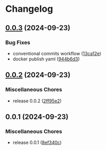 # Changelog

## [0.0.3](https://github.com/kasperiio/api/compare/v0.0.2...v0.0.3) (2024-09-23)


### Bug Fixes

* conventional commits workflow ([13ca12e](https://github.com/kasperiio/api/commit/13ca12e37b6b2e9c5d6c845c33546df6694d0758))
* docker publish yaml ([944b6d3](https://github.com/kasperiio/api/commit/944b6d30f2abd465cbd083e87a54c84135494763))

## [0.0.2](https://github.com/kasperiio/api/compare/v0.0.1...v0.0.2) (2024-09-23)


### Miscellaneous Chores

* release 0.0.2 ([2ff95e2](https://github.com/kasperiio/api/commit/2ff95e2d3f62750a93cd2a3d896857eebc60a3a6))

## 0.0.1 (2024-09-23)


### Miscellaneous Chores

* release 0.0.1 ([8ef340c](https://github.com/kasperiio/api/commit/8ef340ceeda11eaccaa5258be957f5c39db6667b))
